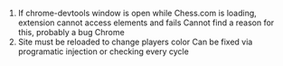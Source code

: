 1. If chrome-devtools window is open while Chess.com is loading, extension cannot access elements and fails
    Cannot find a reason for this, probably a bug Chrome
2. Site must be reloaded to change players color
    Can be fixed via programatic injection or checking every cycle